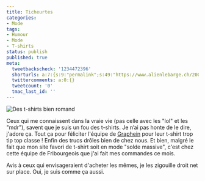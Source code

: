 ```yaml
---
title: Ticheurtes
categories:
- Mode
tags:
- Humour
- Mode
- T-shirts
status: publish
published: true
meta:
  tweetbackscheck: '1234472396'
  shorturls: a:7:{s:9:"permalink";s:49:"https://www.alienlebarge.ch/2008/03/25/ticheurtes/";s:7:"tinyurl";s:25:"https://tinyurl.com/cwx4kg";s:4:"isgd";s:17:"https://is.gd/iNRF";s:5:"bitly";s:20:"https://bit.ly/4CEnJw";s:5:"snipr";s:22:"https://snipr.com/bibp5";s:5:"snurl";s:22:"https://snurl.com/bibp5";s:7:"snipurl";s:24:"https://snipurl.com/bibp5";}
  twittercomments: a:0:{}
  tweetcount: '0'
  tmac_last_id: ''
---
```

 <img src="https://dlgjp9x71cipk.cloudfront.net/2008/03/tshirts_graphein.png" alt="Des t-shirts bien romand" />

Ceux qui me connaissent dans la vraie vie (pas celle avec les "lol" et les "mdr"), savent que je suis un fou des t-shirts. Je n’ai pas honte de le dire, j'adore ça.
Tout ça pour féliciter l'équipe de <a href="https://www.graphein-factory.ch" title="Le site de Graphein">Graphein</a> pour leur t-shirt trop tip top classe ! Enfin des trucs drôles bien de chez nous. Et bien, malgré le fait que mon site favori de t-shirt soit en mode "solde massive", c'est chez cette équipe de Fribourgeois que j'ai fait mes commandes ce mois.

Avis à ceux qui envisageraient d'acheter les mêmes, je les zigouille droit net sur place. Oui, je suis comme ça aussi.
